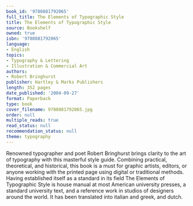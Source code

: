 ```yaml
---
book_id: '9780881792065'
full_title: The Elements of Typographic Style
title: The Elements of Typographic Style
source: Bookshelf
owned: true
isbn: '9780881792065'
language:
- English
topics:
- Typography & Lettering
- Illustration & Commercial Art
authors:
- Robert Bringhurst
publisher: Hartley & Marks Publishers
length: 352 pages
date_published: '2004-09-27'
format: Paperback
type: book
cover_filename: 9780881792065.jpg
order: null
multiple_reads: true
read_status: null
recommendation_status: null
theme: typography
---
```

Renowned typographer and poet Robert Bringhurst brings clarity to the art of typography with this masterful style guide. Combining practical, theoretical, and historical, this book is a must for graphic artists, editors, or anyone working with the printed page using digital or traditional methods.
Having established itself as a standard in its field The Elements of Typographic Style is house manual at most American university presses, a standard university text, and a reference work in studios of designers around the world. It has been translated into italian and greek, and dutch.
